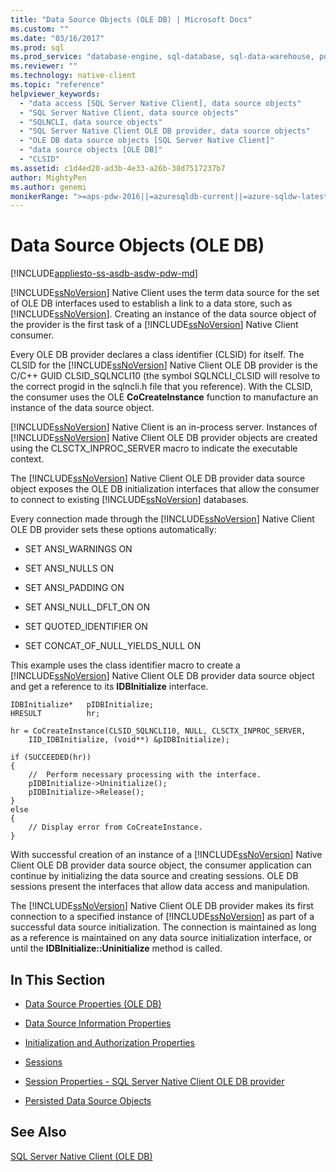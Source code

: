 ```yaml
---
title: "Data Source Objects (OLE DB) | Microsoft Docs"
ms.custom: ""
ms.date: "03/16/2017"
ms.prod: sql
ms.prod_service: "database-engine, sql-database, sql-data-warehouse, pdw"
ms.reviewer: ""
ms.technology: native-client
ms.topic: "reference"
helpviewer_keywords: 
  - "data access [SQL Server Native Client], data source objects"
  - "SQL Server Native Client, data source objects"
  - "SQLNCLI, data source objects"
  - "SQL Server Native Client OLE DB provider, data source objects"
  - "OLE DB data source objects [SQL Server Native Client]"
  - "data source objects [OLE DB]"
  - "CLSID"
ms.assetid: c1d4ed20-ad3b-4e33-a26b-38d7517237b7
author: MightyPen
ms.author: genemi
monikerRange: ">=aps-pdw-2016||=azuresqldb-current||=azure-sqldw-latest||>=sql-server-2016||=sqlallproducts-allversions||>=sql-server-linux-2017||=azuresqldb-mi-current"
---
```

# Data Source Objects (OLE DB)
[!INCLUDE[appliesto-ss-asdb-asdw-pdw-md](../../includes/appliesto-ss-asdb-asdw-pdw-md.md)]

  [!INCLUDE[ssNoVersion](../../includes/ssnoversion-md.md)] Native Client uses the term data source for the set of OLE DB interfaces used to establish a link to a data store, such as [!INCLUDE[ssNoVersion](../../includes/ssnoversion-md.md)]. Creating an instance of the data source object of the provider is the first task of a [!INCLUDE[ssNoVersion](../../includes/ssnoversion-md.md)] Native Client consumer.  
  
 Every OLE DB provider declares a class identifier (CLSID) for itself. The CLSID for the [!INCLUDE[ssNoVersion](../../includes/ssnoversion-md.md)] Native Client OLE DB provider is the C/C++ GUID CLSID_SQLNCLI10 (the symbol SQLNCLI_CLSID will resolve to the correct progid in the sqlncli.h file that you reference). With the CLSID, the consumer uses the OLE **CoCreateInstance** function to manufacture an instance of the data source object.  
  
 [!INCLUDE[ssNoVersion](../../includes/ssnoversion-md.md)] Native Client is an in-process server. Instances of [!INCLUDE[ssNoVersion](../../includes/ssnoversion-md.md)] Native Client OLE DB provider objects are created using the CLSCTX_INPROC_SERVER macro to indicate the executable context.  
  
 The [!INCLUDE[ssNoVersion](../../includes/ssnoversion-md.md)] Native Client OLE DB provider data source object exposes the OLE DB initialization interfaces that allow the consumer to connect to existing [!INCLUDE[ssNoVersion](../../includes/ssnoversion-md.md)] databases.  
  
 Every connection made through the [!INCLUDE[ssNoVersion](../../includes/ssnoversion-md.md)] Native Client OLE DB provider sets these options automatically:  
  
-   SET ANSI_WARNINGS ON  
  
-   SET ANSI_NULLS ON  
  
-   SET ANSI_PADDING ON  
  
-   SET ANSI_NULL_DFLT_ON ON  
  
-   SET QUOTED_IDENTIFIER ON  
  
-   SET CONCAT_OF_NULL_YIELDS_NULL ON  
  
 This example uses the class identifier macro to create a [!INCLUDE[ssNoVersion](../../includes/ssnoversion-md.md)] Native Client OLE DB provider data source object and get a reference to its **IDBInitialize** interface.  
  
```  
IDBInitialize*   pIDBInitialize;  
HRESULT          hr;  
  
hr = CoCreateInstance(CLSID_SQLNCLI10, NULL, CLSCTX_INPROC_SERVER,  
    IID_IDBInitialize, (void**) &pIDBInitialize);  
  
if (SUCCEEDED(hr))  
{  
    //  Perform necessary processing with the interface.  
    pIDBInitialize->Uninitialize();  
    pIDBInitialize->Release();  
}  
else  
{  
    // Display error from CoCreateInstance.  
}  
```  
  
 With successful creation of an instance of a [!INCLUDE[ssNoVersion](../../includes/ssnoversion-md.md)] Native Client OLE DB provider data source object, the consumer application can continue by initializing the data source and creating sessions. OLE DB sessions present the interfaces that allow data access and manipulation.  
  
 The [!INCLUDE[ssNoVersion](../../includes/ssnoversion-md.md)] Native Client OLE DB provider makes its first connection to a specified instance of [!INCLUDE[ssNoVersion](../../includes/ssnoversion-md.md)] as part of a successful data source initialization. The connection is maintained as long as a reference is maintained on any data source initialization interface, or until the **IDBInitialize::Uninitialize** method is called.  
  
## In This Section  
  
-   [Data Source Properties &#40;OLE DB&#41;](../../relational-databases/native-client-ole-db-data-source-objects/data-source-properties-ole-db.md)  
  
-   [Data Source Information Properties](../../relational-databases/native-client-ole-db-data-source-objects/data-source-information-properties.md)  
  
-   [Initialization and Authorization Properties](../../relational-databases/native-client-ole-db-data-source-objects/initialization-and-authorization-properties.md)  
  
-   [Sessions](../../relational-databases/native-client-ole-db-data-source-objects/sessions.md)  
  
-   [Session Properties - SQL Server Native Client OLE DB provider](../../relational-databases/native-client-ole-db-data-source-objects/session-properties-sql-server-native-client-ole-db-provider.md)  
  
-   [Persisted Data Source Objects](../../relational-databases/native-client-ole-db-data-source-objects/persisted-data-source-objects.md)  
  
## See Also  
 [SQL Server Native Client &#40;OLE DB&#41;](../../relational-databases/native-client/ole-db/sql-server-native-client-ole-db.md)  
  
  
